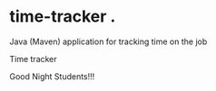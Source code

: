 # time-tracker .
Java (Maven) application for tracking time on the job

Time tracker

Good Night Students!!!
